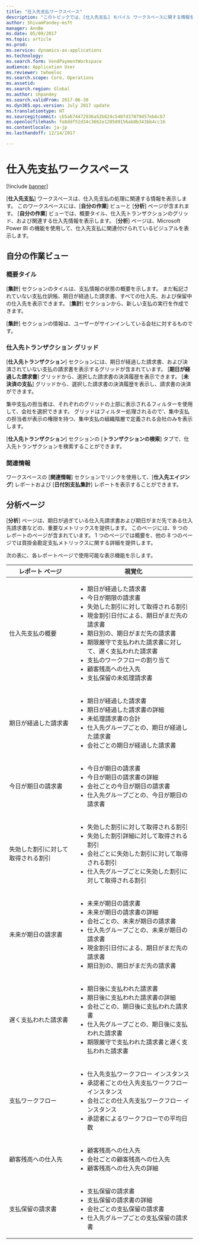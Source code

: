 ```yaml
---
title: "仕入先支払ワークスペース"
description: "このトピックでは、[仕入先支払] モバイル ワークスペースに関する情報を提供します。 [仕入先支払] ワークスペースは、仕入先支払の処理に関連する情報を表示します。"
author: ShivamPandey-msft
manager: AnnBe
ms.date: 05/09/2017
ms.topic: article
ms.prod: 
ms.service: dynamics-ax-applications
ms.technology: 
ms.search.form: VendPaymentWorkspace
audience: Application User
ms.reviewer: twheeloc
ms.search.scope: Core, Operations
ms.assetid: 
ms.search.region: Global
ms.author: shpandey
ms.search.validFrom: 2017-06-30
ms.dyn365.ops.version: July 2017 update
ms.translationtype: HT
ms.sourcegitcommit: cb5a674472936a52b624c548fd37079d57eb6cb7
ms.openlocfilehash: fa8ddf52d34c3662e120509156ab0b343bb4cc16
ms.contentlocale: ja-jp
ms.lasthandoff: 12/14/2017

---
```


# <a name="vendor-payments-workspace"></a>仕入先支払ワークスペース

[!include [banner](../includes/banner.md)]

[**仕入先支払**] ワークスペースは、仕入先支払の処理に関連する情報を表示します。 このワークスペースには、[**自分の作業**] ビューと [**分析**] ページが含まれます。 [**自分の作業**] ビューでは、概要タイル、仕入先トランザクションのグリッド、および関連する仕入先情報を表示します。 [**分析**] ページは、Microsoft Power BI の機能を使用して、仕入先支払に関連付けられているビジュアルを表示します。

## <a name="my-work-view"></a>自分の作業ビュー

### <a name="summary-tiles"></a>概要タイル

[**集計**] セクションのタイルは、支払情報の状態の概要を示します。 まだ転記されていない支払仕訳帳、期日が経過した請求書、すべての仕入先、および保留中の仕入先を表示できます。 [**集計**] セクションから、新しい支払の実行を作成できます。

[**集計**] セクションの情報は、ユーザーがサインインしている会社に対するものです。

### <a name="vendor-transactions-grids"></a>仕入先トランザクション グリッド

[**仕入先トランザクション**] セクションには、期日が経過した請求書、および決済されていない支払の請求書を表示するグリッドが含まれています。 [**期日が経過した請求書**] グリッドから、選択した請求書の決済履歴を表示できます。 [**未決済の支払**] グリッドから、選択した請求書の決済履歴を表示し、請求書の決済ができます。

集中支払の担当者は、それぞれのグリッドの上部に表示されるフィルターを使用して、会社を選択できます。 グリッドはフィルター処理されるので’、集中支払の担当者が表示の権限を持つ、集中支払の組織階層で定義される会社のみを表示します。

[**仕入先トランザクション**] セクションの [**トランザクションの検索**] タブで、仕入先トランザクションを検索することができます。

### <a name="related-information"></a>関連情報

ワークスペースの [**関連情報**] セクションでリンクを使用して、[**仕入先エイジング**] レポートおよび [**日付別支払集計**] レポートを表示することができます。

## <a name="analytics-page"></a>分析ページ

[**分析**] ページは、期日が過ぎている仕入先請求書および期日がまだ先である仕入先請求書などの、重要なメトリックスを提供します。 このページには、9 つのレポートのページが含まれています。 1 つのページでは概要を、他の 8 つのページでは買掛金勘定支払メトリックスに関する詳細を提供します。

次の表に、各レポートページで使用可能な表示機能を示します。


|            レポート ページ            |                                                                                                                                                                                視覚化                                                                                                                                                                                |
|-----------------------------------|-----------------------------------------------------------------------------------------------------------------------------------------------------------------------------------------------------------------------------------------------------------------------------------------------------------------------------------------------------------------------------|
|     仕入先支払の概要      | <ul><li>期日が経過した請求書</li><li>今日が期限の請求書</li><li>失効した割引に対して取得される割引</li><li>現金割引日付による、期日がまだ先の請求書</li><li>期日別の、期日がまだ先の請求書</li><li>期限厳守で支払われた請求書に対して、遅く支払われた請求書</li><li>支払のワークフローの割り当て</li><li>顧客残高への仕入先</li><li>支払保留の未処理請求書</li></ul> |
|         期日が経過した請求書         |                                                                                             <ul><li>期日が経過した請求書</li><li>期日が経過した請求書の詳細</li><li>未処理請求書の合計</li><li>仕入先グループごとの、期日が経過した請求書</li><li>会社ごとの期日が経過した請求書</li></ul>                                                                                              |
|        今日が期日の請求書         |                                                                                                         <ul><li>今日が期日の請求書</li><li>今日が期日の請求書の詳細</li><li>会社ごとの今日が期日の請求書</li><li>仕入先グループごとの、今日が期日の請求書</li></ul>                                                                                                          |
| 失効した割引に対して取得される割引 |                                                                             <ul><li>失効した割引に対して取得される割引</li><li>失効した割引詳細に対して取得される割引</li><li>会社ごとに失効した割引に対して取得される割引</li><li>仕入先グループごとに失効した割引に対して取得される割引</li></ul>                                                                              |
|      未来が期日の請求書       |                                                 <ul><li>未来が期日の請求書</li><li>未来が期日の請求書の詳細</li><li>会社ごとの、未来が期日の請求書</li><li>仕入先グループごとの、未来が期日の請求書</li><li>現金割引日付による、期日がまだ先の請求書</li><li>期日別の、期日がまだ先の請求書</li></ul>                                                  |
|        遅く支払われた請求書         |                                                         <ul><li>期日後に支払われた請求書</li><li>期日後に支払われた請求書の詳細</li><li>会社ごとの、期日後に支払われた請求書</li><li>仕入先グループごとの、期日後に支払われた請求書</li><li>期限厳守で支払われた請求書と遅く支払われた請求書</li></ul>                                                          |
|         支払ワークフロー          |                                                                                <ul><li>仕入先支払ワークフロー インスタンス</li><li>承認者ごとの仕入先支払ワークフロー インスタンス</li><li>会社ごとの仕入先支払ワークフロー インスタンス</li><li>承認者によるワークフローでの平均日数</li></ul>                                                                                |
|    顧客残高への仕入先     |                                                                                                                   <ul><li>顧客残高への仕入先</li><li>会社ごとの顧客残高への仕入先</li><li>顧客残高への仕入先の詳細</li></ul>                                                                                                                    |
|    支払保留の請求書     |                                                                                         <ul><li>支払保留の請求書</li><li>支払保留の請求書の詳細</li><li>会社ごとの支払保留の請求書</li><li>仕入先グループごとの支払保留の請求書</li></ul>                                                                                          |


